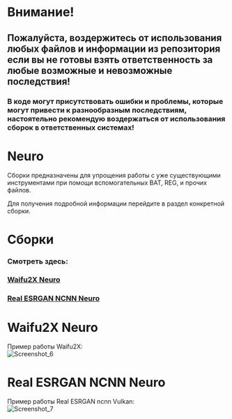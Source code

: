 # Внимание!
## Пожалуйста, воздержитесь от использования любых файлов и информации из репозитория если вы не готовы взять ответственность за любые возможные и невозможные последствия!
### В коде могут присутствовать ошибки и проблемы, которые могут привести к разнообразным последствиям, настоятельно рекомендую воздержаться от использования сборок в ответственных системах!
# Neuro
Сборки предназначены для упрощения работы с уже существующими инструментами при помощи вспомогательных BAT, REG, и прочих файлов.

Для получения подробной информации перейдите в раздел конкретной сборки.
# Сборки
### Смотреть здесь:
### [Waifu2X Neuro](https://github.com/Shedou/Neuro/tree/main/Waifu2X%20Neuro)
### [Real ESRGAN NCNN Neuro](https://github.com/Shedou/Neuro/tree/main/Real%20ESRGAN%20NCNN%20Neuro)
# Waifu2X Neuro
Пример работы Waifu2X:\
![Screenshot_6](https://user-images.githubusercontent.com/19572158/230739956-b74d4b76-4968-4c84-a95d-1e72afe178b1.png)
# Real ESRGAN NCNN Neuro
Пример работы Real ESRGAN ncnn Vulkan:\
![Screenshot_7](https://user-images.githubusercontent.com/19572158/230739961-62da59d8-9b22-49de-b989-1bd273231f8a.png)
